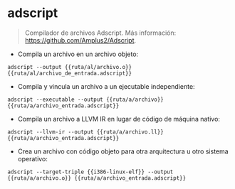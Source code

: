 # adscript

> Compilador de archivos Adscript.
> Más información: <https://github.com/Amplus2/Adscript>.

- Compila un archivo en un archivo objeto:

`adscript --output {{ruta/al/archivo.o}} {{ruta/al/archivo_de_entrada.adscript}}`

- Compila y vincula un archivo a un ejecutable independiente:

`adscript --executable --output {{ruta/a/archivo}} {{ruta/a/archivo_entrada.adscript}}`

- Compila un archivo a LLVM IR en lugar de código de máquina nativo:

`adscript --llvm-ir --output {{ruta/a/archivo.ll}} {{ruta/a/archivo_entrada.adscript}}`

- Crea un archivo con código objeto para otra arquitectura u otro sistema operativo:

`adscript --target-triple {{i386-linux-elf}} --output {{ruta/a/archivo.o}} {{ruta/a/archivo_entrada.adscript}}`
